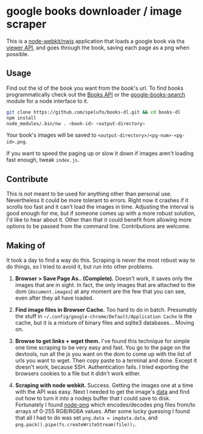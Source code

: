 # google books downloader / image scraper

This is a [node-webkit/nwjs](https://github.com/nwjs/nw.js/) application
that loads a google book via tha [viewer API](https://developers.google.com/books/docs/viewer/developers_guide),
and goes through the book, saving each page as a png when possible.

## Usage

Find out the id of the book you want from the book's url. To find books programmatically check out
the [Books API](https://developers.google.com/books/docs/v1/getting_started) or the [google-books-search](https://github.com/smilledge/node-google-books-search/) module
for a node interface to it.

```bash
git clone https://github.com/spelufo/books-dl.git && cd books-dl
npm install
node_modules/.bin/nw . <book-id> <output-directory>
```

Your book's images will be saved to `<output-directory>/<pg-num>-<pg-id>.png`.

If you want to speed the paging up or slow it down if images aren't loading
fast enough, tweak `index.js`.

## Contribute

This is not meant to be used for anything other than personal use. Nevertheless it could be more tolerant to errors.
Right now it crashes if it scrolls too fast and it can't load the images in time. Adjusting the interval is good
enough for me, but if someone comes up with a more robust solution, I'd like to hear about it.
Other than that it could benefit from allowing more options to be passed from the command line.
Contributions are welcome.

## Making of

It took a day to find a way do this. Scraping is never the most robust
way to do things, so I tried to avoid it, but run into other problems.

1. **Browser > Save Page As.. (Complete).** Doesn't work,
it saves only the images that are in sight. In fact, the only images that
are attached to the dom (`document.images`) at any moment are the few that
you can see, even after they all have loaded.

2. **Find image files in Browser Cache.** Too hard to do in batch. Presumably the stuff
in `~/.config/google-chrome/Default/Application Cache` is the cache, but it is a
mixture of binary files and sqlite3 databases... Moving on.

3. **Browse to get links + wget them.** I've found this technique for simple one time
scraping to be very easy and fast. You go to the page on the devtools, run all the js you
want on the dom to come up with the list of urls you want to wget. Then copy paste to a terminal and done.
Except it doesn't work, because SSH. Authentication fails. I tried exporting the browsers cookies to a file
but it didn't work either.

4. **Scraping with node webkit.** Success. Getting the images one at a time with the API
was easy. Next I needed to get the image's [data](https://developer.mozilla.org/en/docs/Web/API/ImageData)
and find out how to turn it into a nodejs buffer that I could save to disk.
Fortunately I found [node-png](https://github.com/leogiese/node-png) which encodes/decodes
png files from/to arrays of 0-255 RGB/RGBA values. After some lucky guessing I
found that all I had to do was set `png.data = imgdata.data`, and `png.pack().pipe(fs.createWriteStream(file));`.

